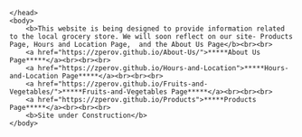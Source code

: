 <!DOCTYPE html>  
<html lang="en">
	<head>
		<title>Welcome to our first website
		</title>
			
	</head> 	
	<body>
   		<b>This website is being designed to provide information related to the local grocery store. We will soon reflect on our site- Products Page, Hours and Location Page, 	and the About Us Page</b><br><br>
		<a href="https://zperov.github.io/About-Us/">*****About Us Page*****</a><br><br><br>
		<a href="https://zperov.github.io/Hours-and-Location">*****Hours-and-Location Page*****</a><br><br><br>
  		<a href="https://zperov.github.io/Fruits-and-Vegetables/">*****Fruits-and-Vegetables Page*****</a><br><br><br>
		<a href="https://zperov.github.io/Products">*****Products Page*****</a><br><br><br>
		<b>Site under Construction</b>
	</body>
</html>

